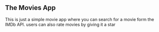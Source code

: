 ## The Movies App

This is just a simple movie
app where you can search for a movie form the IMDb API. users can also rate movies by giving it a star
